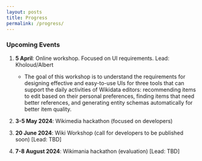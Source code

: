 ```yaml
---
layout: posts
title: Progress
permalink: /progress/
---
```


### Upcoming Events

1. **5 April**: Online workshop. Focused on UI requirements. Lead: Kholoud/Albert
   - The goal of this workshop is to understand the requirements for designing effective and easy-to-use UIs for three tools that can support the daily activities of Wikidata editors: recommending items to edit based on their personal preferences, finding items that need better references, and generating entity schemas automatically for better item quality.

2. **3-5 May 2024**: Wikimedia hackathon (focused on developers)

3. **20 June 2024**: Wiki Workshop (call for developers to be published soon) [Lead: TBD]

4. **7-8 August 2024**: Wikimania hackathon (evaluation) [Lead: TBD]
